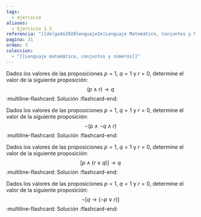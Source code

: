 ```yaml
---
tags:
  - ejercicio
aliases:
  - Ejercicio 1.3
referencia: "[[delgado2020lenguaje2e|Lenguaje Matemático, Conjuntos y Números (2a ed)]]"
pagina: 31
orden: 3
coleccion:
  - "[[Lenguaje matemático, conjuntos y números]]"
---
```

Dados los valores de las proposiciones $p=1$, $q=1$ y $r=0$, determine el valor de la siguiente proposición:
$$(p \land r) \rightarrow q$$
:multiline-flashcard:
Solución
:flashcard-end:

Dados los valores de las proposiciones $p=1$, $q=1$ y $r=0$, determine el valor de la siguiente proposición:
$$\neg (p \land \neg q \land r)$$
:multiline-flashcard:
Solución
:flashcard-end:

Dados los valores de las proposiciones $p=1$, $q=1$ y $r=0$, determine el valor de la siguiente proposición:
$$[p \land (r \lor q)] \rightarrow q$$
:multiline-flashcard:
Solución
:flashcard-end:

Dados los valores de las proposiciones $p=1$, $q=1$ y $r=0$, determine el valor de la siguiente proposición:
$$\neg [q \rightarrow (\neg p \lor r)]$$
:multiline-flashcard:
Solución
:flashcard-end:
